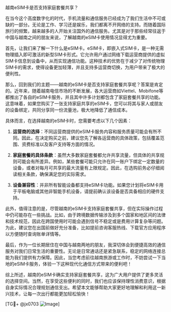 越南eSIM卡是否支持家庭套餐共享？

在当今这个高度数字化的时代，手机流量和通信服务已经成为了我们生活中不可或缺的一部分。无论是工作、学习还是娱乐，我们都离不开网络的支持。而随着国际旅行的频繁，越来越多的人开始关注国外的通信服务。尤其是对于那些经常往返于中国与越南之间的朋友来说，了解越南的eSIM卡使用情况显得尤为重要。

首先，让我们来了解一下什么是eSIM卡。eSIM卡，即嵌入式SIM卡，是一种无需物理插入即可激活的新型SIM卡形式。它允许用户通过网络下载运营商提供的虚拟SIM卡信息到设备中，从而实现通信功能。这种技术的优势在于减少了对传统物理SIM卡的需求，使得设备更加轻薄，并且支持多运营商切换，为用户带来了极大的便利性。

那么，回到我们的主题——越南的eSIM卡是否支持家庭套餐共享呢？答案是肯定的。近年来，随着越南电信市场的不断发展，各大运营商如Viettel、Mobifone等都推出了各自的eSIM卡服务，并且其中许多计划都包含了家庭套餐共享的功能。这意味着，如果您购买了一张支持家庭共享的eSIM卡，您可以将其与家人或朋友的设备绑定，共同分享同一份流量池，极大地降低了通信成本。

具体而言，在选择越南的eSIM卡时，您需要考虑以下几个因素：

1. **运营商的选择**：不同运营商提供的eSIM卡服务内容和服务质量可能会有所不同。因此，在决定购买之前，建议您先了解各运营商的具体政策，包括覆盖范围、资费标准以及客户支持等方面的情况。

2. **家庭套餐的具体条款**：虽然大多数家庭套餐都允许共享流量，但具体的共享规则可能会有所差异。例如，某些套餐可能只允许在同一账户下绑定一定数量的设备，或者对每月可共享的最大流量有上限规定。因此，在选购前务必仔细阅读相关条款，确保满足您的实际需求。

3. **设备兼容性**：并非所有智能设备都支持eSIM卡功能。如果您计划将eSIM卡用于平板电脑或其他非智能手机设备，请提前确认该设备是否具备相应的硬件支持。

此外，值得注意的是，尽管越南的eSIM卡支持家庭套餐共享，但在实际操作过程中仍可能存在一些挑战。比如，由于跨境数据传输涉及到多个国家和地区间的法律和技术规范，因此在跨国使用时可能会遇到信号不稳定或是费用计算复杂等问题。为此，建议您在出国前做好充分准备，比如提前咨询客服热线、下载官方应用程序以方便随时查询账单详情等。

最后，作为一位长期居住在中国与越南两地的朋友，我深切体会到便捷高效的通信服务对我们日常生活的重要性。无论是日常通话还是紧急联系，稳定的网络连接总能为我们提供有力保障。因此，当您考虑前往越南旅游或工作时，不妨尝试一下当地的eSIM卡服务，体验一下这种现代化通信方式带来的便利吧！

综上所述，越南的eSIM卡确实支持家庭套餐共享，这为广大用户提供了更多灵活的选择空间。当然，在享受这些便利的同时，我们也应该保持理性消费意识，根据自身实际情况合理规划通信支出。希望本文能够帮助大家更好地理解和利用这一新兴技术，让每一次出行都能更加轻松愉快！

[TG💪+ @jx0703 ![Image](https://github.com/user-attachments/assets/dbca1d08-cadb-493c-b0ec-ad6f7a83f270)]